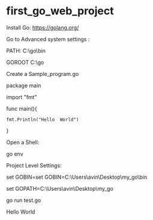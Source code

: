# first_go_web_project

Install Go: https://golang.org/ 

Go to Advanced system settings : 

PATH: C:\go\bin 

GOROOT C:\go


Create a Sample_program.go

package main

import "fmt"

func main(){

	fmt.Println("Hello  World")
}

Open a Shell:

go env

Project Level Settings:

set GOBIN=set GOBIN=C:\Users\avin\Desktop\my_go\bin

set GOPATH=C:\Users\avin\Desktop\my_go

go run test.go

Hello  World

